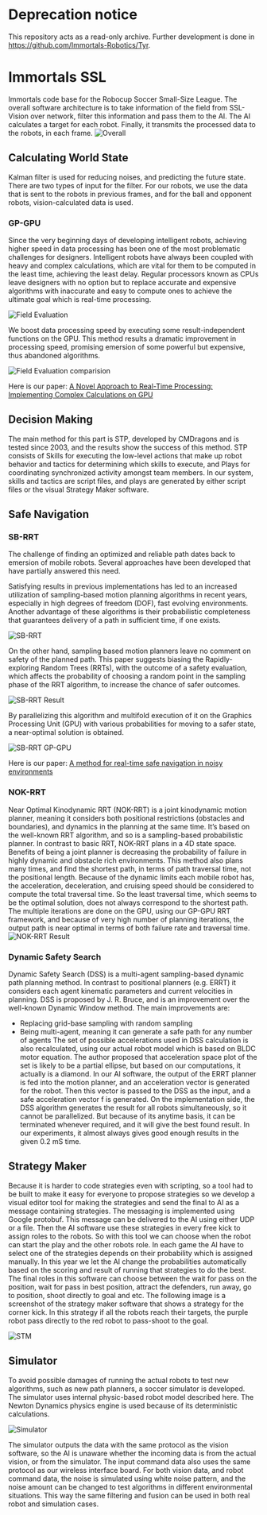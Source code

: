 # Deprecation notice
This repository acts as a read-only archive. Further development is done in https://github.com/Immortals-Robotics/Tyr.

# Immortals SSL
Immortals code base for the Robocup Soccer Small-Size League.
The overall software architecture is to take information of the field from SSL-Vision over network, filter this information and pass them to the AI. The AI calculates a target for each robot. Finally, it transmits the processed data to the robots, in each frame.
![Overall](https://lightlordhippo.files.wordpress.com/2012/11/dataflow.png)

## Calculating World State 
Kalman filter is used for reducing noises, and predicting the future state. There are two types of input for the filter. For our robots, we use the data that is sent to the robots in previous frames, and for the ball and opponent robots, vision-calculated data is used.

### GP-GPU
Since the very beginning days of developing intelligent robots, achieving higher speed in data processing has been one of the most problematic challenges for designers. Intelligent robots have always been coupled with heavy and complex calculations, which are vital for them to be computed in the least time, achieving the least delay.
Regular processors known as CPUs leave designers with no option but to replace accurate and expensive algorithms with inaccurate and easy to compute ones to achieve the ultimate goal which is real-time processing.

![Field Evaluation](https://lightlordhippo.files.wordpress.com/2012/11/field_eval.png)

We boost data processing speed by executing some result-independent functions on the GPU. This method results a dramatic improvement in processing speed, promising emersion of some powerful but expensive, thus abandoned algorithms.

![Field Evaluation comparision](https://lightlordhippo.files.wordpress.com/2012/11/field_eval_comp.png)

Here is our paper: [A Novel Approach to Real-Time Processing: Implementing Complex Calculations on GPU](https://lightlordhippo.files.wordpress.com/2012/11/rios10_submission_24.pdf) 

## Decision Making 
The main method for this part is STP, developed by CMDragons and is tested since 2003, and the results show the success of this method. STP consists of Skills for executing the low-level actions that make up robot behavior and tactics for determining which skills to execute, and Plays for coordinating synchronized activity amongst team members. In our system, skills and tactics are script files, and plays are generated by either script files or the visual Strategy Maker software.

## Safe Navigation
### SB-RRT
The challenge of finding an optimized and reliable path dates back to emersion of mobile robots. Several approaches have been developed that have partially answered this need.

Satisfying results in previous implementations has led to an increased utilization of sampling-based motion planning algorithms in recent years, especially in high degrees of freedom (DOF), fast evolving environments. Another advantage of these algorithms is their probabilistic completeness that guarantees delivery of a path in sufficient time, if one exists.

![SB-RRT](https://lightlordhippo.files.wordpress.com/2014/06/sb-rrt.jpg)

On the other hand, sampling based motion planners leave no comment on safety of the planned path. This paper suggests biasing the Rapidly-exploring Random Trees (RRTs), with the outcome of a safety evaluation, which affects the probability of choosing a random point in the sampling phase of the RRT algorithm, to increase the chance of safer outcomes.

![SB-RRT Result](https://lightlordhippo.files.wordpress.com/2014/06/sb-rrt-result.png)

By parallelizing this algorithm and multifold execution of it on the Graphics Processing Unit (GPU) with various probabilities for moving to a safer state, a near-optimal solution is obtained.

![SB-RRT GP-GPU](https://lightlordhippo.files.wordpress.com/2014/06/sb-rrt-gpu.png)

Here is our paper: [A method for real-time safe navigation in noisy environments](http://ieeexplore.ieee.org/xpl/login.jsp?tp=&arnumber=6669928&url=http%3A%2F%2Fieeexplore.ieee.org%2Fiel7%2F6661475%2F6669870%2F06669928.pdf%3Farnumber%3D6669928) 

### NOK-RRT
Near Optimal Kinodynamic RRT (NOK-RRT) is a joint kinodynamic motion planner, meaning it considers both positional restrictions (obstacles and boundaries), and dynamics in the planning at the same time. It’s based on the well-known RRT algorithm, and so is a sampling-based probabilistic planner.
In contrast to basic RRT, NOK-RRT plans in a 4D state space. Benefits of being a joint planner is decreasing the probability of failure in highly dynamic and obstacle rich environments.
This method also plans many times, and find the shortest path, in terms of path traversal time, not the positional length. Because of the dynamic limits each mobile robot has, the acceleration, deceleration, and cruising speed should be considered to compute the total traversal time. So the least traversal time, which seems to be the optimal solution, does not always correspond to the shortest path.
The multiple iterations are done on the GPU, using our GP-GPU RRT framework, and because of very high number of planning iterations, the output path is near optimal in terms of both failure rate and traversal time.
![NOK-RRT Result](https://lightlordhippo.files.wordpress.com/2012/11/170962_190521667631553_6635028_o.jpg)
### Dynamic Safety Search
Dynamic Safety Search (DSS) is a multi-agent sampling-based dynamic path planning method. In contrast to positional planners (e.g. ERRT) it considers each agent kinematic parameters and current velocities in planning. DSS is proposed by J. R. Bruce, and is an improvement over the well-known Dynamic Window method. The main improvements are:
* Replacing grid-base sampling with random sampling
* Being multi-agent, meaning it can generate a safe path for any number of agents
The set of possible accelerations used in DSS calculation is also recalculated, using our actual robot model which is based on BLDC motor equation. The author proposed that acceleration space plot of the set is likely to be a partial ellipse, but based on our computations, it actually is a diamond.
In our AI software, the output of the ERRT planner is fed into the motion planner, and an acceleration vector is generated for the robot. Then this vector is passed to the DSS as the input, and a safe acceleration vector f is generated.
On the implementation side, the DSS algorithm generates the result for all robots simultaneously, so it cannot be parallelized. But because of its anytime basis, it can be terminated whenever required, and it will give the best found result. In our experiments, it almost always gives good enough results in the given 0.2 mS time.

## Strategy Maker 
Because it is harder to code strategies even with scripting, so a tool had to be built to make it easy for everyone to propose strategies so we develop a visual editor tool for making the strategies and send the final to AI as a message containing strategies. The messaging is implemented using Google protobuf. This message can be delivered to the AI using either UDP or a file. Then the AI software use these strategies in every free kick to assign roles to the robots. So with this tool we can choose when the robot can start the play and the other robots role. In each game the AI have to select one of the strategies depends on their probability which is assigned manually. In this year we let the AI change the probabilities automatically based on the scoring and result of running that strategies to do the best. The final roles in this software can choose between the wait for pass on the position, wait for pass in best position, attract the defenders, run away, go to position, shoot directly to goal and etc. The following image is a screenshot of the strategy maker software that shows a strategy for the corner kick. In this strategy if all the robots reach their targets, the purple robot pass directly to the red robot to pass-shoot to the goal. 

![STM](https://lightlordhippo.files.wordpress.com/2012/11/strategy.jpg)

## Simulator
To avoid possible damages of running the actual robots to test new algorithms, such as new path planners, a soccer simulator is developed. The simulator uses internal physic-based robot model described here. The Newton Dynamics physics engine is used because of its deterministic calculations.

![Simulator](https://lightlordhippo.files.wordpress.com/2012/11/immsim.jpg)

The simulator outputs the data with the same protocol as the vision software, so the AI is unaware whether the incoming data is from the actual vision, or from the simulator.
The input command data also uses the same protocol as our wireless interface board.
For both vision data, and robot command data, the noise is simulated using white noise pattern, and the noise amount can be changed to test algorithms in different environmental situations.
This way the same filtering and fusion can be used in both real robot and simulation cases.
